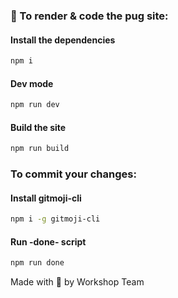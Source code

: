 ### 🎈 To render & code the pug site:

#### Install the dependencies

```bash
npm i
```

#### Dev mode

```bash
npm run dev
```

#### Build the site

```bash
npm run build
```

### To commit your changes:

#### Install gitmoji-cli

```bash
npm i -g gitmoji-cli
```

#### Run -done- script
```bash
npm run done
```

Made with 💜 by Workshop Team
